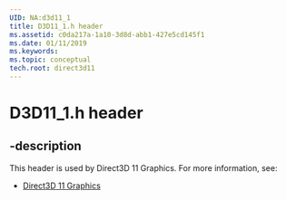 ```yaml
---
UID: NA:d3d11_1
title: D3D11_1.h header
ms.assetid: c0da217a-1a10-3d8d-abb1-427e5cd145f1
ms.date: 01/11/2019
ms.keywords: 
ms.topic: conceptual
tech.root: direct3d11
---
```


# D3D11_1.h header


## -description


This header is used by Direct3D 11 Graphics. For more information, see:

- [Direct3D 11 Graphics](../_direct3d11/index.md)

